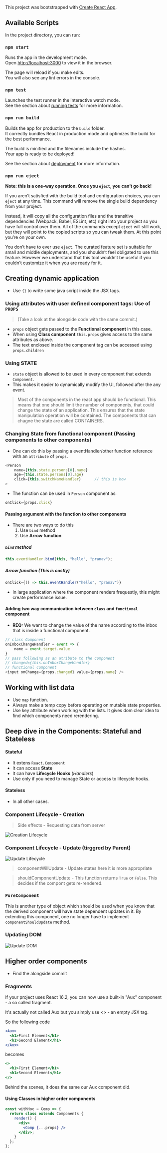 This project was bootstrapped with [Create React App](https://github.com/facebook/create-react-app).

## Available Scripts

In the project directory, you can run:

### `npm start`

Runs the app in the development mode.<br>
Open [http://localhost:3000](http://localhost:3000) to view it in the browser.

The page will reload if you make edits.<br>
You will also see any lint errors in the console.

### `npm test`

Launches the test runner in the interactive watch mode.<br>
See the section about [running tests](https://facebook.github.io/create-react-app/docs/running-tests) for more information.

### `npm run build`

Builds the app for production to the `build` folder.<br>
It correctly bundles React in production mode and optimizes the build for the best performance.

The build is minified and the filenames include the hashes.<br>
Your app is ready to be deployed!

See the section about [deployment](https://facebook.github.io/create-react-app/docs/deployment) for more information.

### `npm run eject`

**Note: this is a one-way operation. Once you `eject`, you can’t go back!**

If you aren’t satisfied with the build tool and configuration choices, you can `eject` at any time. This command will remove the single build dependency from your project.

Instead, it will copy all the configuration files and the transitive dependencies (Webpack, Babel, ESLint, etc) right into your project so you have full control over them. All of the commands except `eject` will still work, but they will point to the copied scripts so you can tweak them. At this point you’re on your own.

You don’t have to ever use `eject`. The curated feature set is suitable for small and middle deployments, and you shouldn’t feel obligated to use this feature. However we understand that this tool wouldn’t be useful if you couldn’t customize it when you are ready for it.

## Creating dynamic application

- Use `{}` to write some java script inside the JSX tags.

### Using attributes with user defined component tags: Use of `PROPS`

> (Take a look at the alongside code with the same commit.)

- `props` object gets passed to the **Functional component** in this case.
- When using **Class component** `this.props` gives access to the same attributes as above.
- The text enclosed inside the component tag can be accessed using `props.children`

### Using STATE

- `state` object is allowed to be used in every component that extends `Component`.
- This makes it easier to dynamically modify the UI, followed after the any event.

> Most of the components in the react app should be functional. This means that one should limit the number of components, that could change the state of an application. This ensures that the state manipulation operation will be contained. The components that can chagne the state are called CONTAINERS.

### Changing State from functional component (Passing components to other components)

- One can do this by passing a eventHandler/other function reference with an `attribute` of `props`.

```javascript
<Person
    name={this.state.persons[0].name}
    age={this.state.persons[0].age}
    click={this.switchNameHandler}      // this is how
>
```

- The function can be used in `Person` component as:

```javascript
onClick={props.click}
```

#### Passing argument with the function to other components

- There are two ways to do this
  1. Use `bind` method
  2. Use **Arrow function**

##### `bind` method

```javascript
this.eventHandler.bind(this, "hello", "pranav");
```

##### Arrow function (This is costly)

```javascript
onClick={() => this.eventHandler("hello", "pranav")}
```

- In large application where the component renders frequestly, this might create performance issue.

#### Adding two way communication between `class` and `functional` component

- **REQ:** We want to change the value of the name according to the inbox that is inside a functional component.

```js
// class Component
onInboxChangeHandler = event => {
    name = event.target.value
}
// pass following as an atribute to the component
// changed={this.onInboxChangeHandler}
// functional component
<input onChange={props.changed} value={props.name} />
```

## Working with list data

- Use `map` function.
- Always make a temp copy before operating on mutable state properties.
- Use key attribute when working with the lists. It gives dom clear idea to find which components need rerendering.

## Deep dive in the Components: Stateful and Stateless

#### Stateful

- It extens `React.Component`
- It can access **State**
- It can have **Lifecycle Hooks** (_Handlers_)
- Use only if you need to manage State or access to lifecycle hooks.

#### Stateless

- In all other cases.

### Component Lifecycle - Creation

> Side effects - Requesting data from server

![Creation Lifecycle](/assets/img/Creation_life.png)

### Component Lifecycle - Update (tirggred by Parent)

![Update Lifecycle](/assets/img/Update_by_parent_life.png)

> componentWillUpdate - Update states here it is more appropriate

> shouldComponentUpdate - This function returns `True` or `False`. This decides if the compont gets re-rendered.

### `PureComponent`

This is another type of object which should be used when you know that the derived component will have state dependent updates in it. By extending this component, one no longer have to implement `componentShouldUpdate` method.

### Updating DOM

![Update DOM](/assets/img/Updaitng_dom.png)

## Higher order components

- Find the alongside commit

### Fragments

If your project uses React 16.2, you can now use a built-in "Aux" component - a so called fragment.

It's actually not called Aux but you simply use <> - an empty JSX tag.

So the following code

```jsx
<Aux>
  <h1>First Element</h1>
  <h1>Second Element</h1>
</Aux>
```

becomes

```jsx
<>
  <h1>First Element</h1>
  <h1>Second Element</h1>
</>
```

Behind the scenes, it does the same our Aux component did.

#### Using Classes in higher order components

```jsx
const withHoc = Comp => {
  return class extends Components {
    render() {
      <div>
        <Comp {...props} />
      </div>;
    }
  };
};
```
